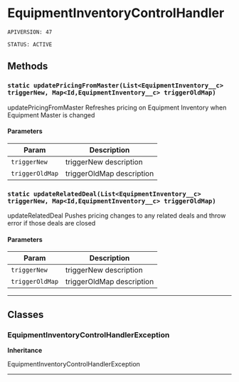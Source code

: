 # EquipmentInventoryControlHandler

`APIVERSION: 47`

`STATUS: ACTIVE`
## Methods
### `static updatePricingFromMaster(List<EquipmentInventory__c> triggerNew, Map<Id,EquipmentInventory__c> triggerOldMap)`

updatePricingFromMaster Refreshes pricing on Equipment Inventory when Equipment Master is changed

#### Parameters

|Param|Description|
|---|---|
|`triggerNew`|triggerNew description|
|`triggerOldMap`|triggerOldMap description|

### `static updateRelatedDeal(List<EquipmentInventory__c> triggerNew, Map<Id,EquipmentInventory__c> triggerOldMap)`

updateRelatedDeal Pushes pricing changes to any related deals and throw error if those deals are closed

#### Parameters

|Param|Description|
|---|---|
|`triggerNew`|triggerNew description|
|`triggerOldMap`|triggerOldMap description|

---
## Classes
### EquipmentInventoryControlHandlerException

**Inheritance**

EquipmentInventoryControlHandlerException


---
